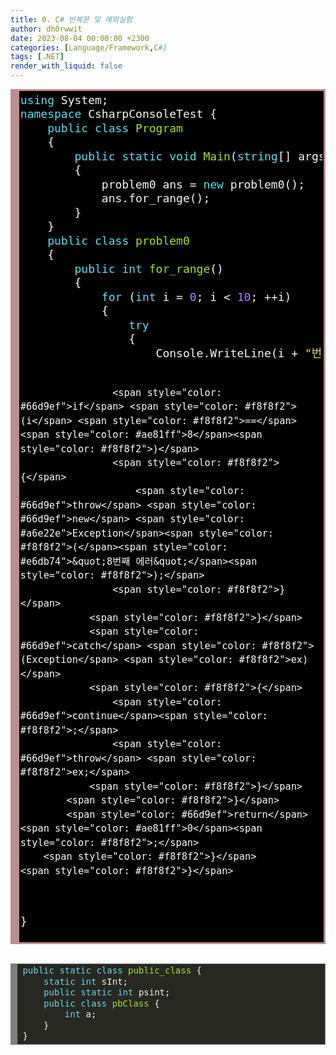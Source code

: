 ```yaml
---
title: 0. C# 반복문 및 예외실험
author: dh0rwwit
date: 2023-08-04 00:00:00 +2300
categories: [Language/Framework,C#]
tags: [.NET]
render_with_liquid: false
---
```


<div style="background: #272822; overflow:auto;width:auto;border:solid rosybrown;font-size:18px;color:#ffffff;background:#000000;border-width:.2em .2em .2em .8em;padding:.2em .10em;"><pre style="margin: 0; line-height: 125%"><span style="color: #66d9ef">using</span> <span style="color: #f8f8f2">System;</span>
<span style="color: #66d9ef">namespace</span> <span style="color: #f8f8f2">CsharpConsoleTest</span> <span style="color: #f8f8f2">{</span>
    <span style="color: #66d9ef">public</span> <span style="color: #66d9ef">class</span> <span style="color: #a6e22e">Program</span>
    <span style="color: #f8f8f2">{</span>
        <span style="color: #66d9ef">public</span> <span style="color: #66d9ef">static</span> <span style="color: #66d9ef">void</span> <span style="color: #a6e22e">Main</span><span style="color: #f8f8f2">(</span><span style="color: #66d9ef">string</span><span style="color: #f8f8f2">[]</span> <span style="color: #f8f8f2">args)</span>
        <span style="color: #f8f8f2">{</span>
            <span style="color: #f8f8f2">problem0</span> <span style="color: #f8f8f2">ans</span> <span style="color: #f8f8f2">=</span> <span style="color: #66d9ef">new</span> <span style="color: #f8f8f2">problem0();</span>
            <span style="color: #f8f8f2">ans.for_range();</span>
        <span style="color: #f8f8f2">}</span>
    <span style="color: #f8f8f2">}</span>
    <span style="color: #66d9ef">public</span> <span style="color: #66d9ef">class</span> <span style="color: #a6e22e">problem0</span> 
    <span style="color: #f8f8f2">{</span>
        <span style="color: #66d9ef">public</span> <span style="color: #66d9ef">int</span> <span style="color: #a6e22e">for_range</span><span style="color: #f8f8f2">()</span> 
        <span style="color: #f8f8f2">{</span>
            <span style="color: #66d9ef">for</span> <span style="color: #f8f8f2">(</span><span style="color: #66d9ef">int</span> <span style="color: #f8f8f2">i</span> <span style="color: #f8f8f2">=</span> <span style="color: #ae81ff">0</span><span style="color: #f8f8f2">;</span> <span style="color: #f8f8f2">i</span> <span style="color: #f8f8f2">&lt;</span> <span style="color: #ae81ff">10</span><span style="color: #f8f8f2">;</span> <span style="color: #f8f8f2">++i)</span>
            <span style="color: #f8f8f2">{</span>
                <span style="color: #66d9ef">try</span>
                <span style="color: #f8f8f2">{</span>
                    <span style="color: #f8f8f2">Console.WriteLine(i</span> <span style="color: #f8f8f2">+</span> <span style="color: #e6db74">&quot;번째 반복&quot;</span><span style="color: #f8f8f2">);</span>

                    <span style="color: #66d9ef">if</span> <span style="color: #f8f8f2">(i</span> <span style="color: #f8f8f2">==</span> <span style="color: #ae81ff">8</span><span style="color: #f8f8f2">)</span>
                    <span style="color: #f8f8f2">{</span>
                        <span style="color: #66d9ef">throw</span> <span style="color: #66d9ef">new</span> <span style="color: #a6e22e">Exception</span><span style="color: #f8f8f2">(</span><span style="color: #e6db74">&quot;8번째 에러&quot;</span><span style="color: #f8f8f2">);</span>
                    <span style="color: #f8f8f2">}</span>
                <span style="color: #f8f8f2">}</span>
                <span style="color: #66d9ef">catch</span> <span style="color: #f8f8f2">(Exception</span> <span style="color: #f8f8f2">ex)</span>
                <span style="color: #f8f8f2">{</span>
                    <span style="color: #66d9ef">continue</span><span style="color: #f8f8f2">;</span>
                    <span style="color: #66d9ef">throw</span> <span style="color: #f8f8f2">ex;</span>
                <span style="color: #f8f8f2">}</span>
            <span style="color: #f8f8f2">}</span>
            <span style="color: #66d9ef">return</span> <span style="color: #ae81ff">0</span><span style="color: #f8f8f2">;</span>
        <span style="color: #f8f8f2">}</span>
    <span style="color: #f8f8f2">}</span>
<span style="color: #f8f8f2">}</span>
</pre></div>

<br>

<div style="background: #272822; overflow:auto;width:auto;border:solid gray;border-width:.1em .1em .1em .8em;padding:.2em .6em;"><pre style="margin: 0; line-height: 125%"><span style="color: #66d9ef">public</span> <span style="color: #66d9ef">static</span> <span style="color: #66d9ef">class</span> <span style="color: #a6e22e">public_class</span> <span style="color: #f8f8f2">{</span>
    <span style="color: #66d9ef">static</span> <span style="color: #66d9ef">int</span> <span style="color: #f8f8f2">sInt;</span>
    <span style="color: #66d9ef">public</span> <span style="color: #66d9ef">static</span> <span style="color: #66d9ef">int</span> <span style="color: #f8f8f2">psint;</span>
    <span style="color: #66d9ef">public</span> <span style="color: #66d9ef">class</span> <span style="color: #a6e22e">pbClass</span> <span style="color: #f8f8f2">{</span>
        <span style="color: #66d9ef">int</span> <span style="color: #f8f8f2">a;</span>
    <span style="color: #f8f8f2">}</span>
<span style="color: #f8f8f2">}</span>
</pre></div>
